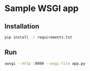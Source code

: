 # Sample WSGI app

## Installation

```bash
pip install -r requirements.txt
```

## Run

```bash
uwsgi --http :9090 --wsgi-file app.py
```
